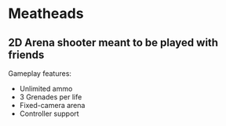# Meatheads

## 2D Arena shooter meant to be played with friends

Gameplay features:
- Unlimited ammo
- 3 Grenades per life
- Fixed-camera arena
- Controller support

